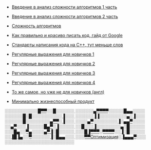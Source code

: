 
- [Введение в анализ сложности алгоритмов 1 часть](https://habrahabr.ru/post/196560/) <br>
- [Введение в анализ сложности алгоритмов 2 часть](https://habrahabr.ru/post/195482/) <br>
- [Сложность алгоритмов](https://habrahabr.ru/post/188010/) <br>

- [Как правильно и красиво писать код, гайд от Google](https://google.github.io/styleguide/cppguide.html) <br>
  
- [Стандарты написания кода на C++, тут меньше слов](https://gist.github.com/lefticus/10191322) <br>

- [Регулярные выражения для новичков 1](https://tproger.ru/articles/regexp-for-beginners/) <br>
- [Регулярные выражения для новичков 2](https://ru.cppreference.com/w/cpp/regex)<br>
- [Регулярные выражения для новичков 3](http://www.oszone.net/23986/)<br>
- [Регулярные выражения для новичков 4](https://riptutorial.com/ru/cplusplus/topic/1681/%D1%80%D0%B5%D0%B3%D1%83%D0%BB%D1%8F%D1%80%D0%BD%D1%8B%D0%B5-%D0%B2%D1%8B%D1%80%D0%B0%D0%B6%D0%B5%D0%BD%D0%B8%D1%8F)<br>

- [То же самое, но уже не для новичков (англ)](https://medium.com/tech-tajawal/regular-expressions-the-last-guide-6800283ac034) <br>

- [Минимально жизнеспособный продукт](https://ru.wikipedia.org/wiki/%D0%9C%D0%B8%D0%BD%D0%B8%D0%BC%D0%B0%D0%BB%D1%8C%D0%BD%D0%BE_%D0%B6%D0%B8%D0%B7%D0%BD%D0%B5%D1%81%D0%BF%D0%BE%D1%81%D0%BE%D0%B1%D0%BD%D1%8B%D0%B9_%D0%BF%D1%80%D0%BE%D0%B4%D1%83%D0%BA%D1%82) <br>

[
░░░░░░░░░░░█▀▀░░█░░░░░░ 
░░░░░░▄▀▀▀▀░░░░░█▄▄░░░░ 
░░░░░░█░█░░░░░░░░░░▐░░░ 
░░░░░░▐▐░░░░░░░░░▄░▐░░░ 
░░░░░░█░░░░░░░░▄▀▀░▐░░░ 
░░░░▄▀░░░░░░░░▐░▄▄▀░░░░ 
░░▄▀░░░▐░░░░░█▄▀░▐░░░░░ 
░░█░░░▐░░░░░░░░▄░█░░░░░ 
░░░█▄░░▀▄░░░░▄▀▐░█░░░░░ 
░░░█▐▀▀▀░▀▀▀▀░░▐░█░░░░░ 
░░▐█▐▄░░▀░░░░░░▐░█▄▄░░░ 
░░░▀▀Оптимизация░▐▄▄▄▀░░░ 
░░░░░░░░░░░░░░░░░░░░░░░](https://refactoring.guru/ru/refactoring)




